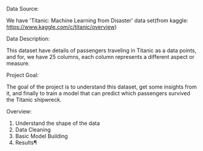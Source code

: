 Data Source:

We have 'Titanic: Machine Learning from Disaster' data set(from kaggle:
https://www.kaggle.com/c/titanic/overview)



Data Description:

This dataset have details of passengers traveling in Titanic as a data points, and for, we have 25 columns, each column represents a different aspect or measure.



Project Goal:

The goal of the project is to understand this dataset, get some insights from it, and finally to train a model that can predict which passengers survived the Titanic shipwreck.


Overview:
1) Understand the shape of the data
2) Data Cleaning
3) Basic Model Building
4) Results¶
